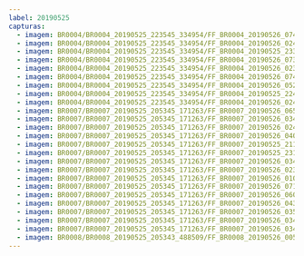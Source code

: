 ```yaml
---
label: 20190525
capturas:
  - imagem: BR0004/BR0004_20190525_223545_334954/FF_BR0004_20190526_074142_204_0640256.fits_maxpixel.jpg
  - imagem: BR0004/BR0004_20190525_223545_334954/FF_BR0004_20190526_024552_975_0292864.fits_maxpixel.jpg
  - imagem: BR0004/BR0004_20190525_223545_334954/FF_BR0004_20190525_233047_902_0064000.fits_maxpixel.jpg
  - imagem: BR0004/BR0004_20190525_223545_334954/FF_BR0004_20190526_073029_798_0627200.fits_maxpixel.jpg
  - imagem: BR0004/BR0004_20190525_223545_334954/FF_BR0004_20190526_023713_721_0283392.fits_maxpixel.jpg
  - imagem: BR0004/BR0004_20190525_223545_334954/FF_BR0004_20190526_074207_769_0640768.fits_maxpixel.jpg
  - imagem: BR0004/BR0004_20190525_223545_334954/FF_BR0004_20190526_052759_819_0486400.fits_maxpixel.jpg
  - imagem: BR0004/BR0004_20190525_223545_334954/FF_BR0004_20190525_224725_883_0012288.fits_maxpixel.jpg
  - imagem: BR0004/BR0004_20190525_223545_334954/FF_BR0004_20190526_024328_403_0290304.fits_maxpixel.jpg
  - imagem: BR0007/BR0007_20190525_205345_171263/FF_BR0007_20190526_065121_288_0648704.fits_maxpixel.jpg
  - imagem: BR0007/BR0007_20190525_205345_171263/FF_BR0007_20190526_034316_862_0444160.fits_maxpixel.jpg
  - imagem: BR0007/BR0007_20190525_205345_171263/FF_BR0007_20190526_024340_283_0379904.fits_maxpixel.jpg
  - imagem: BR0007/BR0007_20190525_205345_171263/FF_BR0007_20190526_040829_149_0471552.fits_maxpixel.jpg
  - imagem: BR0007/BR0007_20190525_205345_171263/FF_BR0007_20190525_211253_944_0020992.fits_maxpixel.jpg
  - imagem: BR0007/BR0007_20190525_205345_171263/FF_BR0007_20190525_231121_954_0149504.fits_maxpixel.jpg
  - imagem: BR0007/BR0007_20190525_205345_171263/FF_BR0007_20190526_034956_676_0451328.fits_maxpixel.jpg
  - imagem: BR0007/BR0007_20190525_205345_171263/FF_BR0007_20190526_023016_384_0365824.fits_maxpixel.jpg
  - imagem: BR0007/BR0007_20190525_205345_171263/FF_BR0007_20190526_010135_645_0269824.fits_maxpixel.jpg
  - imagem: BR0007/BR0007_20190525_205345_171263/FF_BR0007_20190526_071221_877_0671488.fits_maxpixel.jpg
  - imagem: BR0007/BR0007_20190525_205345_171263/FF_BR0007_20190526_060614_849_0600064.fits_maxpixel.jpg
  - imagem: BR0007/BR0007_20190525_205345_171263/FF_BR0007_20190526_043044_220_0496384.fits_maxpixel.jpg
  - imagem: BR0007/BR0007_20190525_205345_171263/FF_BR0007_20190526_035055_621_0452352.fits_maxpixel.jpg
  - imagem: BR0007/BR0007_20190525_205345_171263/FF_BR0007_20190526_034300_926_0443904.fits_maxpixel.jpg
  - imagem: BR0007/BR0007_20190525_205345_171263/FF_BR0007_20190526_034424_909_0445440.fits_maxpixel.jpg
  - imagem: BR0008/BR0008_20190525_205343_488509/FF_BR0008_20190526_005857_609_0029696.fits_maxpixel.jpg
---
```

